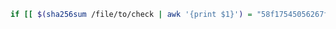 [//title]: (simple-bash-script-to-check-sha256sum)
[//englishtitle]: (simple-bash-script-to-check-sha256sum)
[//category]: (linux,bash,snippet)
[//tags]: (linux,bash,checksum,snippet)
[//createtime]: (20220303)
[//updatetime]: (20220303)

```bash
if [[ $(sha256sum /file/to/check | awk '{print $1}') = "58f17545056267f57a2d95f4c9c00ac1d689a580e220c5d4de96570fbbc832e1" ]]; then echo "OK"; else echo "MISMATCHED"; fi;
```
